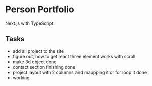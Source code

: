 # Person Portfolio

Next.js with TypeScript.

## Tasks

- add all project to the site
- figure out, how to get react three element works with scroll
- make 3d object done
- contact section finishing done
- project layout with 2 columns and mappping it or for loop it done
- working
